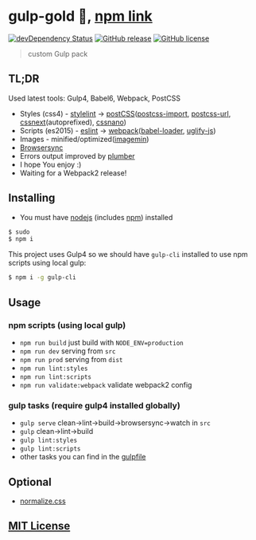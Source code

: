 # gulp-gold :wrench:, [npm link](https://www.npmjs.org/package/gulp-gold)

[![devDependency Status](https://david-dm.org/arturparkhisenko/gulp-gold/dev-status.svg)](https://david-dm.org/arturparkhisenko/gulp-gold#info=devDependencies) [![GitHub release](https://img.shields.io/github/release/arturparkhisenko/gulp-gold.svg)](https://github.com/arturparkhisenko/gulp-gold/releases) [![GitHub license](https://img.shields.io/github/license/arturparkhisenko/gulp-gold.svg)](https://github.com/arturparkhisenko/gulp-gold/blob/master/LICENSE.md)

> custom Gulp pack

## TL;DR

Used latest tools: Gulp4, Babel6, Webpack, PostCSS

- Styles (css4) - [stylelint](http://stylelint.io/) -> [postCSS](https://www.npmjs.org/package/gulp-postcss)([postcss-import](https://www.npmjs.org/package/postcss-import), [postcss-url](https://www.npmjs.org/package/postcss-url), [cssnext](https://www.npmjs.org/package/postcss-cssnext)(autoprefixed), [cssnano](https://www.npmjs.org/package/cssnano))
- Scripts (es2015) - [eslint](https://www.npmjs.org/package/eslint) -> [webpack](https://webpack.github.io/)([babel-loader](https://www.npmjs.org/package/babel-loader), [uglify-js](https://www.npmjs.org/package/gulp-uglify))
- Images - minified/optimized([imagemin](https://www.npmjs.org/package/gulp-imagemin))
- [Browsersync](https://www.npmjs.com/package/browser-sync)
- Errors output improved by [plumber](https://www.npmjs.org/package/gulp-plumber)
- I hope You enjoy :)
- Waiting for a Webpack2 release!

## Installing

- You must have [nodejs](http://nodejs.org/) (includes [npm](https://www.npmjs.org/)) installed

```sh
$ sudo
$ npm i
```

This project uses Gulp4 so we should have `gulp-cli` installed to use npm scripts using local gulp:

```sh
$ npm i -g gulp-cli
```

## Usage

### npm scripts (using local gulp)

- `npm run build` just build with `NODE_ENV=production`
- `npm run dev` serving from `src`
- `npm run prod` serving from `dist`
- `npm run lint:styles`
- `npm run lint:scripts`
- `npm run validate:webpack` validate webpack2 config

### gulp tasks (require gulp4 installed globally)

- `gulp serve` clean->lint->build->browsersync->watch in `src`
- `gulp` clean->lint->build
- `gulp lint:styles`
- `gulp lint:scripts`
- other tasks you can find in the [gulpfile](gulpfile.babel.js)

## Optional

- [normalize.css](https://github.com/necolas/normalize.css)

## [MIT License](LICENSE.md)
